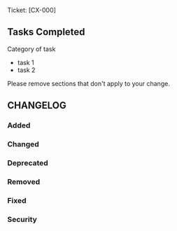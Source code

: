 Ticket: [CX-000]

## Tasks Completed

Category of task
- task 1
- task 2


Please remove sections that don't apply to your change.

## CHANGELOG

### Added

### Changed

### Deprecated

### Removed

### Fixed

### Security
